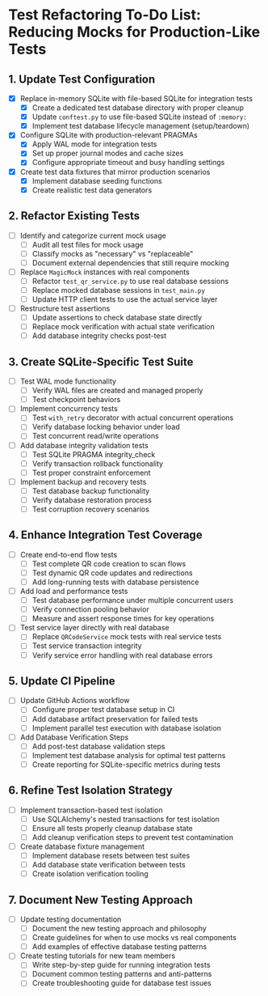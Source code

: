# Test Refactoring To-Do List: Reducing Mocks for Production-Like Tests

## 1. Update Test Configuration

- [x] Replace in-memory SQLite with file-based SQLite for integration tests
  - [x] Create a dedicated test database directory with proper cleanup
  - [x] Update `conftest.py` to use file-based SQLite instead of `:memory:`
  - [x] Implement test database lifecycle management (setup/teardown)

- [x] Configure SQLite with production-relevant PRAGMAs
  - [x] Apply WAL mode for integration tests
  - [x] Set up proper journal modes and cache sizes
  - [x] Configure appropriate timeout and busy handling settings

- [x] Create test data fixtures that mirror production scenarios
  - [x] Implement database seeding functions
  - [x] Create realistic test data generators

## 2. Refactor Existing Tests

- [ ] Identify and categorize current mock usage
  - [ ] Audit all test files for mock usage
  - [ ] Classify mocks as "necessary" vs "replaceable"
  - [ ] Document external dependencies that still require mocking

- [ ] Replace `MagicMock` instances with real components
  - [ ] Refactor `test_qr_service.py` to use real database sessions
  - [ ] Replace mocked database sessions in `test_main.py`
  - [ ] Update HTTP client tests to use the actual service layer

- [ ] Restructure test assertions
  - [ ] Update assertions to check database state directly
  - [ ] Replace mock verification with actual state verification
  - [ ] Add database integrity checks post-test

## 3. Create SQLite-Specific Test Suite

- [ ] Test WAL mode functionality
  - [ ] Verify WAL files are created and managed properly
  - [ ] Test checkpoint behaviors

- [ ] Implement concurrency tests
  - [ ] Test `with_retry` decorator with actual concurrent operations
  - [ ] Verify database locking behavior under load
  - [ ] Test concurrent read/write operations

- [ ] Add database integrity validation tests
  - [ ] Test SQLite PRAGMA integrity_check
  - [ ] Verify transaction rollback functionality
  - [ ] Test proper constraint enforcement

- [ ] Implement backup and recovery tests
  - [ ] Test database backup functionality
  - [ ] Verify database restoration process
  - [ ] Test corruption recovery scenarios

## 4. Enhance Integration Test Coverage

- [ ] Create end-to-end flow tests
  - [ ] Test complete QR code creation to scan flows
  - [ ] Test dynamic QR code updates and redirections
  - [ ] Add long-running tests with database persistence

- [ ] Add load and performance tests
  - [ ] Test database performance under multiple concurrent users
  - [ ] Verify connection pooling behavior
  - [ ] Measure and assert response times for key operations

- [ ] Test service layer directly with real database
  - [ ] Replace `QRCodeService` mock tests with real service tests
  - [ ] Test service transaction integrity
  - [ ] Verify service error handling with real database errors

## 5. Update CI Pipeline

- [ ] Update GitHub Actions workflow
  - [ ] Configure proper test database setup in CI
  - [ ] Add database artifact preservation for failed tests
  - [ ] Implement parallel test execution with database isolation

- [ ] Add Database Verification Steps
  - [ ] Add post-test database validation steps
  - [ ] Implement test database analysis for optimal test patterns
  - [ ] Create reporting for SQLite-specific metrics during tests

## 6. Refine Test Isolation Strategy

- [ ] Implement transaction-based test isolation
  - [ ] Use SQLAlchemy's nested transactions for test isolation
  - [ ] Ensure all tests properly cleanup database state
  - [ ] Add cleanup verification steps to prevent test contamination

- [ ] Create database fixture management
  - [ ] Implement database resets between test suites
  - [ ] Add database state verification between tests
  - [ ] Create isolation verification tooling

## 7. Document New Testing Approach

- [ ] Update testing documentation
  - [ ] Document the new testing approach and philosophy
  - [ ] Create guidelines for when to use mocks vs real components
  - [ ] Add examples of effective database testing patterns

- [ ] Create testing tutorials for new team members
  - [ ] Write step-by-step guide for running integration tests
  - [ ] Document common testing patterns and anti-patterns
  - [ ] Create troubleshooting guide for database test issues